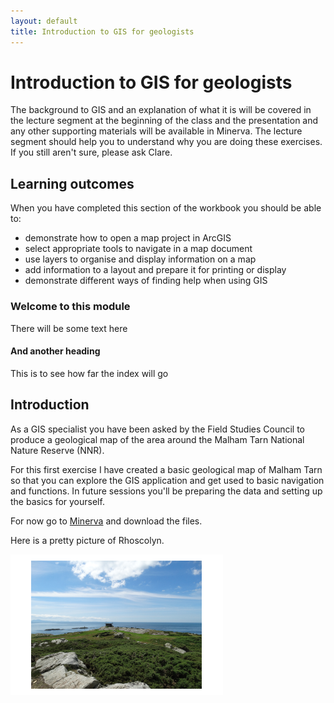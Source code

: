 ```yaml
---
layout: default
title: Introduction to GIS for geologists
---
```


# Introduction to GIS for geologists

The background to GIS and an explanation of what it is will be covered in the lecture segment at the beginning of the class and the presentation and any other supporting materials will be available in Minerva.  The lecture segment should help you to understand why you are doing these exercises.  If you still aren't sure, please ask Clare.

## Learning outcomes

When you have completed this section of the workbook you should be able to:

* demonstrate how to open a map project in ArcGIS
* select appropriate tools to navigate in a map document
* use layers to organise and display information on a map
* add information to a layout and prepare it for printing or display
* demonstrate different ways of finding help when using GIS

### Welcome to this module

There will be some text here

#### And another heading

This is to see how far the index will go

## Introduction

As a GIS specialist you have been asked by the Field Studies Council to produce a geological map of the area around the Malham Tarn National Nature Reserve (NNR).

For this first exercise I have created a basic geological map of Malham Tarn so that you can explore the GIS application and get used to basic navigation and functions. In future sessions you'll be preparing the data and setting up the basics for yourself.

For now go to [Minerva](https://minerva.leeds.ac.uk) and download the files.

Here is a pretty picture of Rhoscolyn.

![Rhoscolyn view](images/Rhoscolyn.png)
